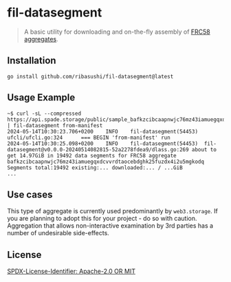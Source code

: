 fil-datasegment
=======================

> A basic utility for downloading and on-the-fly assembly of [FRC58 aggregates](https://github.com/filecoin-project/FIPs/blob/master/FRCs/frc-0058.md).

## Installation

```
go install github.com/ribasushi/fil-datasegment@latest
```

## Usage Example
```
~$ curl -sL --compressed https://api.spade.storage/public/sample_bafkzcibcaapnwjc76mz43iamuegqxdcvvrdtaocebdghk25fuzdx4i2u5mgkodq_frc58.json | fil-datasegment from-manifest
2024-05-14T10:30:23.706+0200    INFO    fil-datasegment(54453)  ufcli/ufcli.go:324      === BEGIN 'from-manifest' run
2024-05-14T10:30:25.098+0200    INFO    fil-datasegment(54453)  fil-datasegment@v0.0.0-20240514082815-52a2278fdea9/dlass.go:269 about to get 14.97GiB in 19492 data segments for FRC58 aggregate bafkzcibcaapnwjc76mz43iamuegqxdcvvrdtaocebdghk25fuzdx4i2u5mgkodq
Segments total:19492 existing:... downloaded:... / ...GiB
...
```

## Use cases

This type of aggregate is currently used predominantly by `web3.storage`. If you are planning to adopt this for your project - do so with caution. Aggregation that allows non-interactive examination by 3rd parties has a number of undesirable side-effects.

## License
[SPDX-License-Identifier: Apache-2.0 OR MIT](LICENSE.md)
